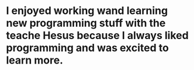# I enjoyed working wand learning new programming stuff with the teache Hesus because I always liked programming and was excited to learn more.

